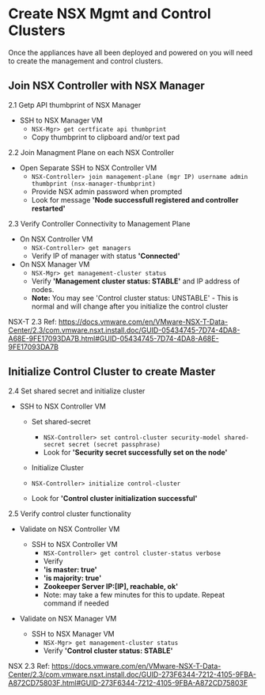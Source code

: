 # Create NSX Mgmt and Control Clusters

Once the appliances have all been deployed and powered on you will need to create the management and control clusters.

## Join NSX Controller with NSX Manager
2.1 Getp API thumbprint of NSX Manager
  * SSH to NSX Manager VM
    * `NSX-Mgr> get certficate api thumbprint`
    * Copy thumbprint to clipboard and/or text pad

2.2 Join Managment Plane on each NSX Controller
  * Open Separate SSH to NSX Controller VM
    * `NSX-Controller> join management-plane (mgr IP) username admin thumbprint (nsx-manager-thumbprint)`
    * Provide NSX admin password when prompted
    * Look for message **'Node successfull registered and controller restarted'**

2.3 Verify Controller Connectivity to Management Plane
  * On NSX Controller VM
    * `NSX-Controller> get managers`
    * Verify IP of manager with status **'Connected'**
  * On NSX Manager VM
    * `NSX-Mgr> get management-cluster status`
    * Verify  **'Management cluster status: STABLE'** and IP address of nodes.
    * **Note:** You may see 'Control cluster status: UNSTABLE' -   This is normal and will change after you initialize the control cluster

  NSX-T 2.3 Ref: https://docs.vmware.com/en/VMware-NSX-T-Data-Center/2.3/com.vmware.nsxt.install.doc/GUID-05434745-7D74-4DA8-A68E-9FE17093DA7B.html#GUID-05434745-7D74-4DA8-A68E-9FE17093DA7B

  ## Initialize Control Cluster to create Master

  2.4 Set shared secret and initialize cluster
  * SSH to NSX Controller VM
    * Set shared-secret 
      * `NSX-Controller> set control-cluster security-model shared-secret secret (secret passphrase)`
      * Look for **'Security secret successfully set on the node'**

    * Initialize Cluster
     * `NSX-Controller> initialize control-cluster`
     * Look for **'Control cluster initialization successful'**

2.5 Verify control cluster functionality
  * Validate on NSX Controller VM
    * SSH to NSX Controller VM
      * `NSX-Controller> get control cluster-status verbose`
      * Verify
      * **'is master: true'**
      * **'is majority: true'**
      * **Zookeeper Server IP:[IP], reachable, ok'**
      * Note: may take a few minutes for this to update.  Repeat command if needed

  * Validate on NSX Manager VM
    * SSH to NSX Manager VM
      * `NSX-Mgr> get management-cluster status`
      * Verify **'Control cluster status: STABLE'**


  NSX 2.3 Ref:
  https://docs.vmware.com/en/VMware-NSX-T-Data-Center/2.3/com.vmware.nsxt.install.doc/GUID-273F6344-7212-4105-9FBA-A872CD75803F.html#GUID-273F6344-7212-4105-9FBA-A872CD75803F
